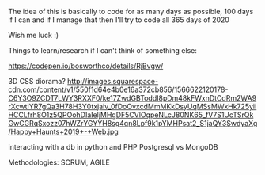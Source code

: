 The idea of this is basically to code for as many days as possible, 100 days if I can and if I manage that then I'll try to code all 365 days of 2020

Wish me luck :)

Things to learn/research if I can't think of something else:


https://codepen.io/bosworthco/details/RjBvgw/


3D CSS diorama? 
http://images.squarespace-cdn.com/content/v1/550f1d64e4b0e16a372cb856/1566622120178-C6Y3O9ZCDT7LWY3RXXF0/ke17ZwdGBToddI8pDm48kFWxnDtCdRm2WA9rXcwtIYR7gQa3H78H3Y0txjaiv_0fDoOvxcdMmMKkDsyUqMSsMWxHk725yiiHCCLfrh8O1z5QPOohDIaIeljMHgDF5CVlOqpeNLcJ80NK65_fV7S1UcTSrQkGwCGRqSxozz07hWZrYGYYH8sg4qn8Lpf9k1pYMHPsat2_S1jaQY3SwdyaXg/Happy+Haunts+2019+-+Web.jpg


interacting with a db in python and PHP
    Postgresql vs MongoDB


Methodologies: SCRUM, AGILE